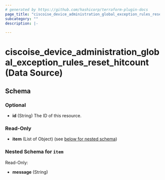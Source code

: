 ```yaml
---
# generated by https://github.com/hashicorp/terraform-plugin-docs
page_title: "ciscoise_device_administration_global_exception_rules_reset_hitcount Data Source - terraform-provider-ciscoise"
subcategory: ""
description: |-
  
---
```


# ciscoise_device_administration_global_exception_rules_reset_hitcount (Data Source)





<!-- schema generated by tfplugindocs -->
## Schema

### Optional

- **id** (String) The ID of this resource.

### Read-Only

- **item** (List of Object) (see [below for nested schema](#nestedatt--item))

<a id="nestedatt--item"></a>
### Nested Schema for `item`

Read-Only:

- **message** (String)


